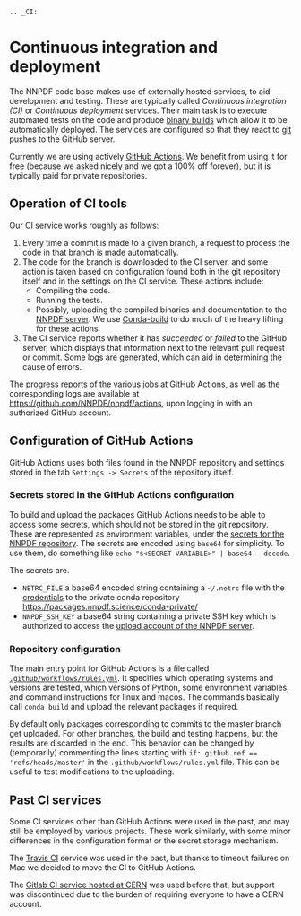 ```eval_rst
.. _CI:
```
# Continuous integration and deployment

The NNPDF code base makes use of externally hosted services, to aid development
and testing. These are typically called *Continuous integration (CI)* or
*Continuous deployment* services. Their main task is to execute automated tests
on the code and produce [binary builds](conda) which allow it to be
automatically deployed. The services are configured so that they react to
[git](git) pushes to the GitHub server.

Currently we are using actively [GitHub
Actions](https://help.github.com/en/actions).  We benefit from using it for
free (because we asked nicely and we got a 100% off forever), but it is
typically paid for private repositories.

## Operation of CI tools

Our CI service works roughly as follows:

 1. Every time a commit is made to a given branch, a request to process the
    code in that branch is made automatically.
 2. The code for the branch is downloaded to the CI server, and some action is
    taken based on configuration found both in the git repository itself and in
    the settings on the CI service. These actions include:
      * Compiling the code.
	  * Running the tests.
	  * Possibly, uploading the compiled binaries and documentation to the
	    [NNPDF server](server).
	We use [Conda-build](https://docs.conda.io/projects/conda-build/en/latest/)
	to
	do much of the heavy lifting for these actions.
 3. The CI service reports whether it has *succeeded* or *failed* to the GitHub
	server, which displays that information next to the relevant pull request or
	commit. Some logs are generated, which can aid in determining the cause of
	errors.

The progress reports of the various jobs at GitHub Actions, as well as the
corresponding logs are available at <https://github.com/NNPDF/nnpdf/actions>,
upon logging in with an authorized GitHub account.


## Configuration of GitHub Actions

GitHub Actions uses both files found in the NNPDF repository and settings stored
in the tab `Settings -> Secrets` of the repository itself.

### Secrets stored in the GitHub Actions configuration

To build and upload the packages GitHub Actions needs to be able to access some
secrets, which should not be stored in the git repository. These are represented
as environment variables, under the [secrets for the NNPDF
repository](https://github.com/NNPDF/nnpdf/settings/secrets). The secrets are encoded
using `base64` for simplicity. To use
them, do something like `echo "$<SECRET VARIABLE>" | base64 --decode`.

The secrets are.

  - `NETRC_FILE` a base64 encoded string containing a `~/.netrc` file with
	the [credentials](server-access) to the private conda repository
	<https://packages.nnpdf.science/conda-private/>
  - `NNPDF_SSH_KEY` a base64 string containing a private SSH key which is
	 authorized to access the [upload account of the NNPDF server](server-access).

### Repository configuration

The main entry point for GitHub Actions is a file called
[`.github/workflows/rules.yml`](https://github.com/NNPDF/nnpdf/blob/master/.github/workflows/.rules.yml).
It specifies which operating systems and versions are tested, which versions of
Python, some environment variables, and command instructions for linux and
macos. The commands basically call `conda build` and upload the relevant
packages if required.

By default only packages corresponding to commits to the master branch get
uploaded. For other branches, the build and testing happens, but the results are
discarded in the end. This behavior can be changed by (temporarily) commenting
the lines starting with `if: github.ref == 'refs/heads/master'` in the
`.github/workflows/rules.yml` file. This can be useful to test modifications to
the uploading.

## Past CI services

Some CI services other than GitHub Actions were used in the past, and may still
be employed by various projects.  These work similarly, with some minor
differences in the configuration format or the secret storage mechanism.

The [Travis CI](https://travis-ci.com/) service was used in the past, but
thanks to timeout failures on Mac we decided to move the CI to GitHub Actions.

The [Gitlab CI service hosted at CERN](https://gitlab.cern.ch/) was used before
that, but support was discontinued due to the burden of requiring everyone to
have a CERN account.
